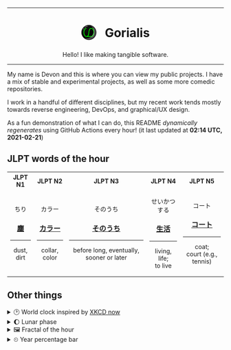 ***

<h1 align="center">
<sub>
    <img src="readme/resources/avatar.png" height="36">
</sub>
&nbsp;
Gorialis
</h1>
<p align="center">
Hello! I like making tangible software.
</p>

***

My name is Devon and this is where you can view my public projects. I have a mix of stable and experimental projects, as well as some more comedic repositories.

I work in a handful of different disciplines, but my recent work tends mostly towards reverse engineering, DevOps, and graphical/UX design.

As a fun demonstration of what I can do, this README *dynamically regenerates* using GitHub Actions every hour! (it last updated at **02:14 UTC, 2021-02-21**)

<h2>JLPT words of the hour</h2>
<table>
    <tr>
        <th>JLPT N1</th>
        <th>JLPT N2</th>
        <th>JLPT N3</th>
        <th>JLPT N4</th>
        <th>JLPT N5</th>
    </tr>
    <tr>
        <td>
            <p align="center">ちり</p>
            <h3 align="center"><b><a href="https://jisho.org/search/%E5%A1%B5">塵</a></b></h3>
            <hr>
            <p align="center">dust,<wbr> dirt</p>
        </td>
        <td>
            <p align="center">カラー</p>
            <h3 align="center"><b><a href="https://jisho.org/search/%E3%82%AB%E3%83%A9%E3%83%BC">カラー</a></b></h3>
            <hr>
            <p align="center">collar,<wbr> color</p>
        </td>
        <td>
            <p align="center">そのうち</p>
            <h3 align="center"><b><a href="https://jisho.org/search/%E3%81%9D%E3%81%AE%E3%81%86%E3%81%A1">そのうち</a></b></h3>
            <hr>
            <p align="center">before long,<wbr> eventually,<wbr> sooner or later</p>
        </td>
        <td>
            <p align="center">せいかつする</p>
            <h3 align="center"><b><a href="https://jisho.org/search/%E7%94%9F%E6%B4%BB">生活</a></b></h3>
            <hr>
            <p align="center">living,<wbr> life;<br> to live</p>
        </td>
        <td>
            <p align="center">コート</p>
            <h3 align="center"><b><a href="https://jisho.org/search/%E3%82%B3%E3%83%BC%E3%83%88">コート</a></b></h3>
            <hr>
            <p align="center">coat;<br> court (e.g.,<wbr> tennis)</p>
        </td>
    </tr>
</table>

<h2>Other things</h2>
<details>
<summary>🕑  World clock inspired by <a href="https://xkcd.com/now">XKCD now</a></summary>

> <img src="generated/now.png" width="512">

</details>
<details>
<summary>🌔 Lunar phase</summary>

The moon is approximately 33.72% through its phase (Waxing Gibbous).

</details>
<details>
<summary>&#x1f5bc; Fractal of the hour</summary>

> <img src="generated/fractal.png" width="512">

</details>
<details>
<summary>&#x23f2; Year percentage bar</summary>
<pre><code>2021 [██▁▁▁▁▁▁▁▁▁▁▁▁▁▁▁▁▁▁] 14.00%</code></pre>
</details>
